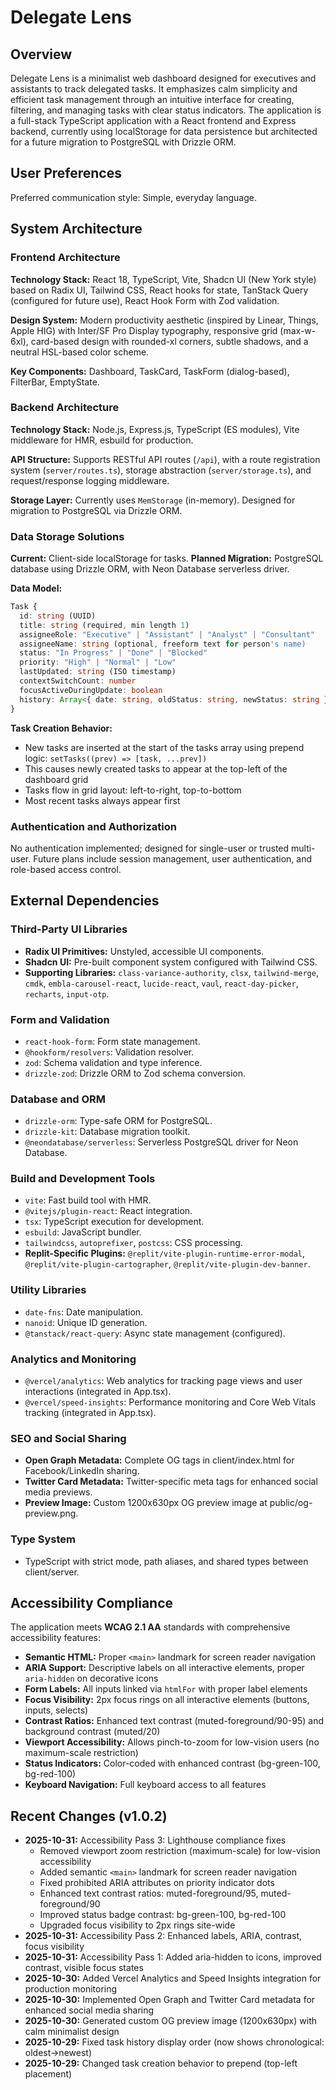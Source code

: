 # Delegate Lens

## Overview
Delegate Lens is a minimalist web dashboard designed for executives and assistants to track delegated tasks. It emphasizes calm simplicity and efficient task management through an intuitive interface for creating, filtering, and managing tasks with clear status indicators. The application is a full-stack TypeScript application with a React frontend and Express backend, currently using localStorage for data persistence but architected for a future migration to PostgreSQL with Drizzle ORM.

## User Preferences
Preferred communication style: Simple, everyday language.

## System Architecture

### Frontend Architecture
**Technology Stack:** React 18, TypeScript, Vite, Shadcn UI (New York style) based on Radix UI, Tailwind CSS, React hooks for state, TanStack Query (configured for future use), React Hook Form with Zod validation.

**Design System:** Modern productivity aesthetic (inspired by Linear, Things, Apple HIG) with Inter/SF Pro Display typography, responsive grid (max-w-6xl), card-based design with rounded-xl corners, subtle shadows, and a neutral HSL-based color scheme.

**Key Components:** Dashboard, TaskCard, TaskForm (dialog-based), FilterBar, EmptyState.

### Backend Architecture
**Technology Stack:** Node.js, Express.js, TypeScript (ES modules), Vite middleware for HMR, esbuild for production.

**API Structure:** Supports RESTful API routes (`/api`), with a route registration system (`server/routes.ts`), storage abstraction (`server/storage.ts`), and request/response logging middleware.

**Storage Layer:** Currently uses `MemStorage` (in-memory). Designed for migration to PostgreSQL via Drizzle ORM.

### Data Storage Solutions
**Current:** Client-side localStorage for tasks.
**Planned Migration:** PostgreSQL database using Drizzle ORM, with Neon Database serverless driver.

**Data Model:**
```typescript
Task {
  id: string (UUID)
  title: string (required, min length 1)
  assigneeRole: "Executive" | "Assistant" | "Analyst" | "Consultant"
  assigneeName: string (optional, freeform text for person's name)
  status: "In Progress" | "Done" | "Blocked"
  priority: "High" | "Normal" | "Low"
  lastUpdated: string (ISO timestamp)
  contextSwitchCount: number
  focusActiveDuringUpdate: boolean
  history: Array<{ date: string, oldStatus: string, newStatus: string }>
}
```

**Task Creation Behavior:**
- New tasks are inserted at the start of the tasks array using prepend logic: `setTasks((prev) => [task, ...prev])`
- This causes newly created tasks to appear at the top-left of the dashboard grid
- Tasks flow in grid layout: left-to-right, top-to-bottom
- Most recent tasks always appear first

### Authentication and Authorization
No authentication implemented; designed for single-user or trusted multi-user. Future plans include session management, user authentication, and role-based access control.

## External Dependencies

### Third-Party UI Libraries
- **Radix UI Primitives:** Unstyled, accessible UI components.
- **Shadcn UI:** Pre-built component system configured with Tailwind CSS.
- **Supporting Libraries:** `class-variance-authority`, `clsx`, `tailwind-merge`, `cmdk`, `embla-carousel-react`, `lucide-react`, `vaul`, `react-day-picker`, `recharts`, `input-otp`.

### Form and Validation
- `react-hook-form`: Form state management.
- `@hookform/resolvers`: Validation resolver.
- `zod`: Schema validation and type inference.
- `drizzle-zod`: Drizzle ORM to Zod schema conversion.

### Database and ORM
- `drizzle-orm`: Type-safe ORM for PostgreSQL.
- `drizzle-kit`: Database migration toolkit.
- `@neondatabase/serverless`: Serverless PostgreSQL driver for Neon Database.

### Build and Development Tools
- `vite`: Fast build tool with HMR.
- `@vitejs/plugin-react`: React integration.
- `tsx`: TypeScript execution for development.
- `esbuild`: JavaScript bundler.
- `tailwindcss`, `autoprefixer`, `postcss`: CSS processing.
- **Replit-Specific Plugins:** `@replit/vite-plugin-runtime-error-modal`, `@replit/vite-plugin-cartographer`, `@replit/vite-plugin-dev-banner`.

### Utility Libraries
- `date-fns`: Date manipulation.
- `nanoid`: Unique ID generation.
- `@tanstack/react-query`: Async state management (configured).

### Analytics and Monitoring
- `@vercel/analytics`: Web analytics for tracking page views and user interactions (integrated in App.tsx).
- `@vercel/speed-insights`: Performance monitoring and Core Web Vitals tracking (integrated in App.tsx).

### SEO and Social Sharing
- **Open Graph Metadata:** Complete OG tags in client/index.html for Facebook/LinkedIn sharing.
- **Twitter Card Metadata:** Twitter-specific meta tags for enhanced social media previews.
- **Preview Image:** Custom 1200x630px OG preview image at public/og-preview.png.

### Type System
- TypeScript with strict mode, path aliases, and shared types between client/server.

## Accessibility Compliance
The application meets **WCAG 2.1 AA** standards with comprehensive accessibility features:
- **Semantic HTML:** Proper `<main>` landmark for screen reader navigation
- **ARIA Support:** Descriptive labels on all interactive elements, proper `aria-hidden` on decorative icons
- **Form Labels:** All inputs linked via `htmlFor` with proper label elements
- **Focus Visibility:** 2px focus rings on all interactive elements (buttons, inputs, selects)
- **Contrast Ratios:** Enhanced text contrast (muted-foreground/90-95) and background contrast (muted/20)
- **Viewport Accessibility:** Allows pinch-to-zoom for low-vision users (no maximum-scale restriction)
- **Status Indicators:** Color-coded with enhanced contrast (bg-green-100, bg-red-100)
- **Keyboard Navigation:** Full keyboard access to all features

## Recent Changes (v1.0.2)
- **2025-10-31:** Accessibility Pass 3: Lighthouse compliance fixes
  - Removed viewport zoom restriction (maximum-scale) for low-vision accessibility
  - Added semantic `<main>` landmark for screen reader navigation
  - Fixed prohibited ARIA attributes on priority indicator dots
  - Enhanced text contrast ratios: muted-foreground/95, muted-foreground/90
  - Improved status badge contrast: bg-green-100, bg-red-100
  - Upgraded focus visibility to 2px rings site-wide
- **2025-10-31:** Accessibility Pass 2: Enhanced labels, ARIA, contrast, focus visibility
- **2025-10-31:** Accessibility Pass 1: Added aria-hidden to icons, improved contrast, visible focus states
- **2025-10-30:** Added Vercel Analytics and Speed Insights integration for production monitoring
- **2025-10-30:** Implemented Open Graph and Twitter Card metadata for enhanced social media sharing
- **2025-10-30:** Generated custom OG preview image (1200x630px) with calm minimalist design
- **2025-10-29:** Fixed task history display order (now shows chronological: oldest→newest)
- **2025-10-29:** Changed task creation behavior to prepend (top-left placement)